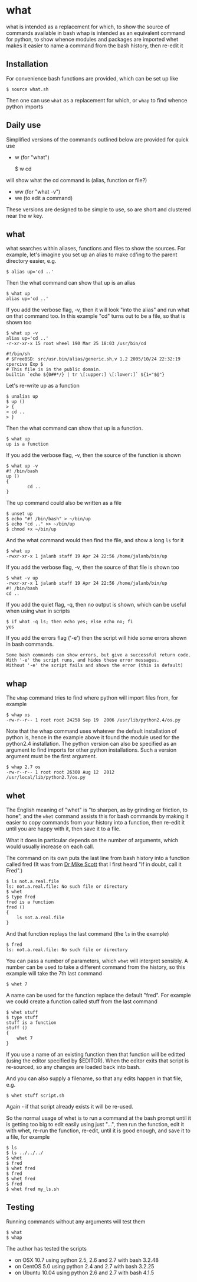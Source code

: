 what
====

what is intended as a replacement for which, to show the source of commands available in bash
whap is intended as an equivalent command for python, to show whence modules and packages are imported
whet makes it easier to name a command from the bash history, then re-edit it

Installation
------------

For convenience bash functions are provided, which can be set up like

    $ source what.sh

Then one can use `what` as a replacement for which, or `whap` to find whence python imports

Daily use
---------

Simplified versions of the commands outlined below are provided for quick use
    
 * w (for "what")

	$ w cd

  will show what the cd command is (alias, function or file?)
 * ww (for "what -v")
 * we (to edit a command)

These versions are designed to be simple to use, so are short and clustered near the w key.

what
----

what searches within aliases, functions and files to show the sources. For example, let's imagine you set up an alias to make cd'ing to the parent directory easier, e.g.

	$ alias up='cd ..'

Then the what command can show that up is an alias

	$ what up
	alias up='cd ..'

If you add the verbose flag, -v, then it will look "into the alias" and run what on that command too. In this example "cd" turns out to be a file, so that is shown too

	$ what up -v
	alias up='cd ..'
	-r-xr-xr-x 15 root wheel 190 Mar 25 18:03 /usr/bin/cd

	#!/bin/sh
	# $FreeBSD: src/usr.bin/alias/generic.sh,v 1.2 2005/10/24 22:32:19 cperciva Exp $
	# This file is in the public domain.
	builtin `echo ${0##*/} | tr \[:upper:] \[:lower:]` ${1+"$@"}

Let's re-write up as a function

	$ unalias up
	$ up ()
	> {
	> cd ..
	> }

Then the what command can show that up is a function.

	$ what up
	up is a function

If you add the verbose flag, -v, then the source of the function is shown

	$ what up -v
	#! /bin/bash
	up ()
	{
		    cd ..
	}

The up command could also be written as a file

	$ unset up
	$ echo "#! /bin/bash" > ~/bin/up
	$ echo "cd .." >> ~/bin/up
	$ chmod +x ~/bin/up

And the what command would then find the file, and show a long `ls` for it

	$ what up
	-rwxr-xr-x 1 jalanb staff 19 Apr 24 22:56 /home/jalanb/bin/up

If you add the verbose flag, -v, then the source of that file is shown too

	$ what -v up
	-rwxr-xr-x 1 jalanb staff 19 Apr 24 22:56 /home/jalanb/bin/up
	#! /bin/bash
	cd ..

If you add the quiet flag, -q, then no output is shown, which can be useful when using `what` in scripts

	$ if what -q ls; then echo yes; else echo no; fi
	yes

If you add the errors flag ('-e') then the script will hide some errors shown in bash commands.

	Some bash commands can show errors, but give a successful return code.
	With '-e' the script runs, and hides these error messages.
	Without '-e' the script fails and shows the error (this is default)

whap
----

The `whap` command tries to find where python will import files from, for example

	$ whap os
	-rw-r--r-- 1 root root 24258 Sep 19  2006 /usr/lib/python2.4/os.py

Note that the whap command uses whatever the default installation of python is, hence in the example above it found the module used for the python2.4 installation. The python version can also be specified as an argument to find imports for other python installations. Such a version argument must be the first argument.

	$ whap 2.7 os
	-rw-r--r-- 1 root root 26300 Aug 12  2012 /usr/local/lib/python2.7/os.py

whet
----

The English meaning of "whet" is "to sharpen, as by grinding or friction, to hone", and the `whet` command assists this for bash commands by making it easier to copy commands from your history into a function, then re-edit it until you are happy with it, then save it to a file.
	
What it does in particular depends on the number of arguments, which would usually increase on each call.

The command on its own puts the last line from bash history into a function called fred (It was from [Dr Mike Scott](http://www.computing.dcu.ie/~mike/mike.html) that I first heard "If in doubt, call it Fred".)

	$ ls not.a.real.file
	ls: not.a.real.file: No such file or directory
	$ whet
	$ type fred
	fred is a function
	fred ()
	{
		ls not.a.real.file
	}

And that function replays the last command (the `ls` in the example)

	$ fred
	ls: not.a.real.file: No such file or directory
	
You can pass a number of parameters, which `whet` will interpret sensibly. A number can be used to take a different command from the history, so this example will take the 7th last command

	$ whet 7

A name can be used for the function replace the default "fred". For example we could create a function called stuff from the last command

	$ whet stuff
	$ type stuff
	stuff is a function
	stuff ()
	{
		whet 7
	}

If you use a name of an existing function then that function will be editted (using the editor specified by $EDITOR). When the editor exits that script is re-sourced, so any changes are loaded back into bash.

And you can also supply a filename, so that any edits happen in that file, e.g.

	$ whet stuff script.sh

Again - if that script already exists it will be re-used.

So the normal usage of whet is to run a command at the bash prompt until it is getting too big to edit easily using just "<up><left><left><left>...", then run the function, edit it with whet, re-run the function, re-edit, until it is good enough, and save it to a file, for example

	$ ls
	$ ls ../../../
	$ whet 
	$ fred
	$ whet fred
	$ fred
	$ whet fred
	$ fred
	$ whet fred my_ls.sh

Testing
-------

Running commands without any arguments will test them

	$ what
	$ whap

The author has tested the scripts
* on OSX 10.7 using python 2.5, 2.6 and 2.7 with bash 3.2.48
* on CentOS 5.0 using python 2.4 and 2.7 with bash 3.2.25
* on Ubuntu 10.04 using python 2.6 and 2.7 with bash 4.1.5
